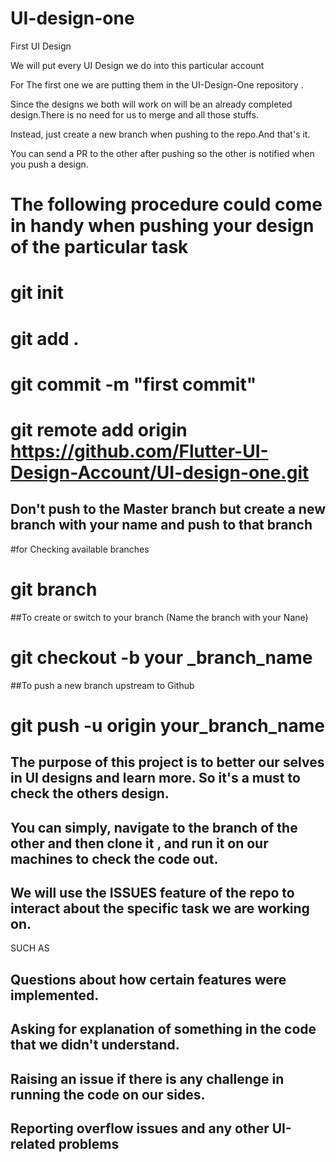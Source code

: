 # UI-design-one
First UI Design


We will put every UI Design we do into this particular account

For The first one we are putting them in the UI-Design-One repository .

Since the designs we both will work on will be an already completed design.There is no need for us to merge and all those stuffs.

Instead, just create a new branch when pushing to the repo.And that's it.

You can send a PR to the other after pushing so the other is notified when you push a design.



# The following procedure could come in handy when pushing your design of the particular task

# git init

# git add .

# git commit -m "first commit"

# git remote add origin https://github.com/Flutter-UI-Design-Account/UI-design-one.git

## Don't push to the Master branch but create a new branch with your name and push to that branch

#for Checking available branches

# git branch

##To create or switch to your branch (Name the branch with your Nane)
# git checkout -b your _branch_name

##To push a new branch upstream to Github
# git push -u origin your_branch_name


## The purpose of this project is to better our selves in UI designs and learn more. So it's a must to check the others design.

## You can simply, navigate to the branch of the other and then clone it , and run it on our machines to check the code out.

## We will use the ISSUES feature of the repo to interact about the specific task we are working on.

SUCH AS 
## Questions about how certain features were implemented.

## Asking for explanation of something in the code that we didn't understand.

## Raising an issue if there is any challenge in running the code on our sides.

## Reporting overflow issues and any other UI-related problems

